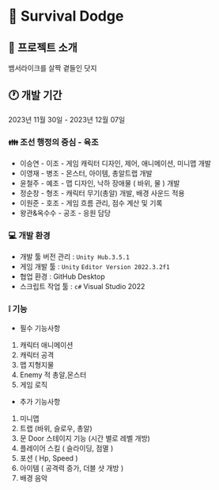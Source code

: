 # 📗 Survival Dodge

## 📄 프로젝트 소개
뱀서라이크를 살짝 곁들인 닷지

## 🕐 개발 기간
2023년 11월 30일 - 2023년 12월 07일

### 👪 조선 행정의 중심 - 육조
- 이승연 - 이조 - 게임 캐릭터 디자인, 제어, 애니메이션, 미니맵 개발
- 이영재 - 병조 - 몬스터, 아이템, 총알트랩 개발
- 윤철주 - 예조 - 맵 디자인, 낙하 장애물 ( 바위, 물 ) 개발
- 정순창 - 형조 - 캐릭터 무기(총알) 개발, 배경 사운드 적용
- 이원준 - 호조 - 게임 흐름 관리, 점수 계산 및 기록
- 왕관&옥수수 - 공조 - 응원 담당
  
### 💻 개발 환경
- 개발 툴 버전 관리 : `Unity Hub.3.5.1`
- 게임 개발 툴      : `Unity` `Editor Version 2022.3.2f1`
- 협업 환경         : GitHub Desktop
- 스크립트 작업 툴  : `c#` Visual Studio 2022

### ❕ 기능
- 필수 기능사항
1. 캐릭터 애니메이션
2. 캐릭터 공격
3. 맵 지형지물
4. Enemy 적 총알,몬스터
5. 게임 로직
  
- 추가 기능사항
1. 미니맵
2. 트랩 (바위, 슬로우, 총알)
3. 문 Door 스테이지 기능 (시간 별로 레벨 개방)
4. 플레이어 스킬 ( 슬라이딩, 점멸 )
5. 포션 ( Hp, Speed )
6. 아이템 ( 공격력 증가, 더블 샷 개방 )
7. 배경 음악
